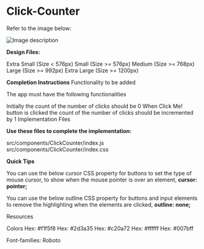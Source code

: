# Click-Counter
Refer to the image below:

![Image description](https://assets.ccbp.in/frontend/content/react-js/click-counter-output.gif)

**Design Files:**

Extra Small (Size < 576px)
Small (Size >= 576px)
Medium (Size >= 768px)
Large (Size >= 992px) 
Extra Large (Size >= 1200px)

**Completion Instructions**
Functionality to be added

The app must have the following functionalities

Initially the count of the number of clicks should be 0
When Click Me! button is clicked the count of the number of clicks should be incremented by 1
Implementation Files

**Use these files to complete the implementation:**

src/components/ClickCounter/index.js
src/components/ClickCounter/index.css

**Quick Tips**

You can use the below cursor CSS property for buttons to set the type of mouse cursor, to show when the mouse pointer is over an element,
**cursor: pointer;**

You can use the below outline CSS property for buttons and input elements to remove the highlighting when the elements are clicked,
**outline: none;**

Resources

Colors
Hex: #f1f5f8
Hex: #2d3a35
Hex: #c20a72
Hex: #ffffff
Hex: #007bff

Font-families: Roboto
